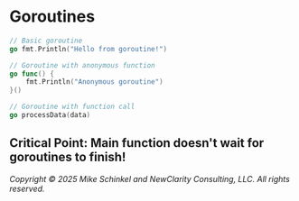 # Goroutines
```go
// Basic goroutine
go fmt.Println("Hello from goroutine!")

// Goroutine with anonymous function
go func() {
    fmt.Println("Anonymous goroutine")
}()

// Goroutine with function call
go processData(data)
```

**Critical Point:** Main function doesn't wait for goroutines to finish!
---
*Copyright © 2025 Mike Schinkel and NewClarity Consulting, LLC. All rights reserved.*
